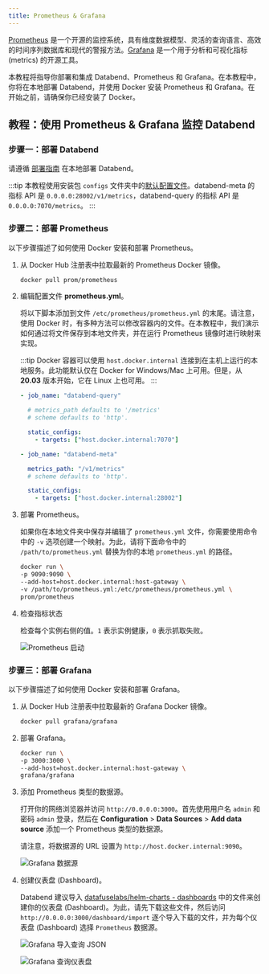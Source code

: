```yaml
---
title: Prometheus & Grafana
---
```


[Prometheus](https://prometheus.io/) 是一个开源的监控系统，具有维度数据模型、灵活的查询语言、高效的时间序列数据库和现代的警报方法。[Grafana](https://grafana.com/grafana) 是一个用于分析和可视化指标 (metrics) 的开源工具。

本教程将指导你部署和集成 Databend、Prometheus 和 Grafana。在本教程中，你将在本地部署 Databend，并使用 Docker 安装 Prometheus 和 Grafana。在开始之前，请确保你已经安装了 Docker。

## 教程：使用 Prometheus & Grafana 监控 Databend

### 步骤一：部署 Databend

请遵循 [部署指南](/guides/deploy) 在本地部署 Databend。

:::tip
本教程使用安装包 `configs` 文件夹中的[默认配置文件](https://github.com/databendlabs/databend/tree/main/scripts/distribution/configs)。databend-meta 的指标 API 是 `0.0.0.0:28002/v1/metrics`，databend-query 的指标 API 是 `0.0.0.0:7070/metrics`。
:::

### 步骤二：部署 Prometheus

以下步骤描述了如何使用 Docker 安装和部署 Prometheus。

1. 从 Docker Hub 注册表中拉取最新的 Prometheus Docker 镜像。

   ```bash
   docker pull prom/prometheus
   ```

2. 编辑配置文件 **prometheus.yml**。

   将以下脚本添加到文件 `/etc/prometheus/prometheus.yml` 的末尾。请注意，使用 Docker 时，有多种方法可以修改容器内的文件。在本教程中，我们演示如何通过将文件保存到本地文件夹，并在运行 Prometheus 镜像时进行映射来实现。

   :::tip
   Docker 容器可以使用 `host.docker.internal` 连接到在主机上运行的本地服务。此功能默认仅在 Docker for Windows/Mac 上可用。但是，从 **20.03** 版本开始，它在 Linux 上也可用。
   :::

   ```yaml
   - job_name: "databend-query"

     # metrics_path defaults to '/metrics'
     # scheme defaults to 'http'.

     static_configs:
       - targets: ["host.docker.internal:7070"]

   - job_name: "databend-meta"

     metrics_path: "/v1/metrics"
     # scheme defaults to 'http'.

     static_configs:
       - targets: ["host.docker.internal:28002"]
   ```

3. 部署 Prometheus。

   如果你在本地文件夹中保存并编辑了 `prometheus.yml` 文件，你需要使用命令中的 `-v` 选项创建一个映射。为此，请将下面命令中的 `/path/to/prometheus.yml` 替换为你的本地 `prometheus.yml` 的路径。

   ```bash
   docker run \
   -p 9090:9090 \
   --add-host=host.docker.internal:host-gateway \
   -v /path/to/prometheus.yml:/etc/prometheus/prometheus.yml \
   prom/prometheus
   ```

4. 检查指标状态

   检查每个实例右侧的值。`1` 表示实例健康，`0` 表示抓取失败。

   ![Prometheus 启动](/img/tracing/prometheus-up.png)

### 步骤三：部署 Grafana

以下步骤描述了如何使用 Docker 安装和部署 Grafana。

1. 从 Docker Hub 注册表中拉取最新的 Grafana Docker 镜像。

   ```bash
   docker pull grafana/grafana
   ```

2. 部署 Grafana。

   ```bash
   docker run \
   -p 3000:3000 \
   --add-host=host.docker.internal:host-gateway \
   grafana/grafana
   ```

3. 添加 Prometheus 类型的数据源。

   打开你的网络浏览器并访问 `http://0.0.0.0:3000`。首先使用用户名 `admin` 和密码 `admin` 登录，然后在 **Configuration** > **Data Sources** > **Add data source** 添加一个 Prometheus 类型的数据源。

   请注意，将数据源的 URL 设置为 `http://host.docker.internal:9090`。

   ![Grafana 数据源](/img/tracing/grafana-datasource.png)

4. 创建仪表盘 (Dashboard)。

   Databend 建议导入 [datafuselabs/helm-charts - dashboards](https://github.com/databendlabs/helm-charts/tree/main/dashboards) 中的文件来创建你的仪表盘 (Dashboard)。为此，请先下载这些文件，然后访问 `http://0.0.0.0:3000/dashboard/import` 逐个导入下载的文件，并为每个仪表盘 (Dashboard) 选择 `Prometheus` 数据源。

   ![Grafana 导入查询 JSON](/img/tracing/grafana-query-json.png)

   ![Grafana 查询仪表盘](/img/tracing/grafana-query-dashboard.png)